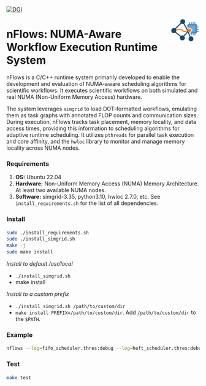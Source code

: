 [![DOI](https://zenodo.org/badge/DOI/10.5281/zenodo.15986001.svg)](https://doi.org/10.5281/zenodo.15986001)

<img src="https://raw.githubusercontent.com/DonAurelio/nflows/refs/heads/main/logo.png"
     align="right"
     width="15%"
     alt="nFlows logo\">

# nFlows: NUMA-Aware Workflow Execution Runtime System

nFlows is a C/C++ runtime system primarily developed to enable the development and evaluation of NUMA-aware scheduling algorithms for scientific workflows. It executes scientific workflows on both simulated and real NUMA (Non-Uniform Memory Access) hardware.

The system leverages `simgrid` to load DOT-formatted workflows, emulating them as task graphs with annotated FLOP counts and communication sizes. During execution, nFlows tracks task placement, memory locality, and data access times, providing this information to scheduling algorithms for adaptive runtime scheduling. It utilizes `pthreads` for parallel task execution and core affinity, and the `hwloc` library to monitor and manage memory locality across NUMA nodes.

### Requirements

1. **OS:** Ubuntu 22.04 
2. **Hardware:** Non-Uniform Memory Access (NUMA) Memory Architecture. At least two available NUMA nodes.
3. **Software:**  simgrid-3.35, python3.10, hwloc 2.7.0, etc. See `install_requirements.sh` for the list of all dependencies.

### Install

```sh
sudo ./install_requirements.sh
sudo ./install_simgrid.sh
make -j
sudo make install
```

_Install to default /usr/local_
* `./install_simgrid.sh`
* make install

_Install to a custom prefix_
* `./install_simgrid.sh /path/to/custom/dir`
* `make install PREFIX=/path/to/custom/dir`. Add `/path/to/custom/dir` to the `$PATH`.

### Example

```sh
nflows --log=fifo_scheduler.thres:debug --log=heft_scheduler.thres:debug --log=eft_scheduler.thres:debug --log=hardware.thres:debug ./example/config.json
```

### Test

```sh
make test
```
